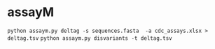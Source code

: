 # assayM
`python assaym.py deltag -s sequences.fasta  -a cdc_assays.xlsx > deltag.tsv`
`python assaym.py disvariants -t deltag.tsv`

